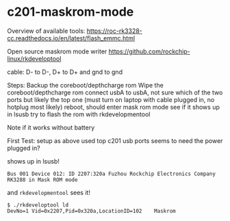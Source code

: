 # c201-maskrom-mode


Overview of available tools: https://roc-rk3328-cc.readthedocs.io/en/latest/flash_emmc.html

Open source maskrom mode writer https://github.com/rockchip-linux/rkdeveloptool

cable:  D- to D-, D+ to D+ and gnd to gnd

Steps: 
Backup the coreboot/depthcharge rom
Wipe the coreboot/depthcharge rom
connect usbA to usbA, not sure which of the two ports but likely the top one (must turn on laptop with cable plugged in, no hotplug most likely) 
reboot, should enter mask rom mode
see if it shows up in lsusb
try to flash the rom with rkdevelopmentool

Note if it works without battery



First Test:
setup as above
used top c201 usb ports
seems to need the power plugged in?

shows up in lsusb!
```
Bus 001 Device 012: ID 2207:320a Fuzhou Rockchip Electronics Company RK3288 in Mask ROM mode
```
and `rkdevelopmentool` sees it!

```
$ ./rkdeveloptool ld
DevNo=1 Vid=0x2207,Pid=0x320a,LocationID=102    Maskrom
```

